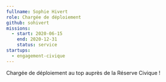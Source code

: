 ```yaml
---
fullname: Sophie Hivert
role: Chargée de déploiement
github: sohivert
missions:
  - start: 2020-06-15
    end: 2020-12-31
    status: service
startups:
  - engagement-civique
---
```

Chargée de déploiement au top auprès de la Réserve Civique !